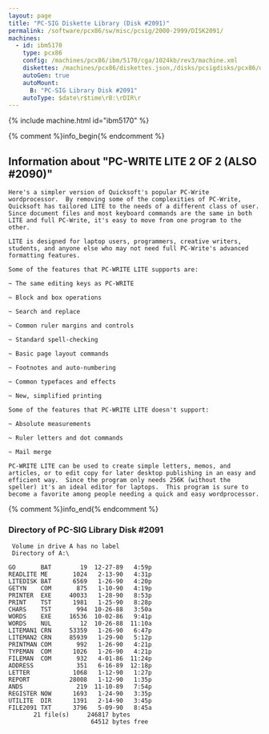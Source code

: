 ```yaml
---
layout: page
title: "PC-SIG Diskette Library (Disk #2091)"
permalink: /software/pcx86/sw/misc/pcsig/2000-2999/DISK2091/
machines:
  - id: ibm5170
    type: pcx86
    config: /machines/pcx86/ibm/5170/cga/1024kb/rev3/machine.xml
    diskettes: /machines/pcx86/diskettes.json,/disks/pcsigdisks/pcx86/diskettes.json
    autoGen: true
    autoMount:
      B: "PC-SIG Library Disk #2091"
    autoType: $date\r$time\rB:\rDIR\r
---
```


{% include machine.html id="ibm5170" %}

{% comment %}info_begin{% endcomment %}

## Information about "PC-WRITE LITE 2 OF 2 (ALSO #2090)"

    Here's a simpler version of Quicksoft's popular PC-Write
    wordprocessor.  By removing some of the complexities of PC-Write,
    Quicksoft has tailored LITE to the needs of a different class of user.
    Since document files and most keyboard commands are the same in both
    LITE and full PC-Write, it's easy to move from one program to the
    other.
    
    LITE is designed for laptop users, programmers, creative writers,
    students, and anyone else who may not need full PC-Write's advanced
    formatting features.
    
    Some of the features that PC-WRITE LITE supports are:
    
    ~ The same editing keys as PC-WRITE
    
    ~ Block and box operations
    
    ~ Search and replace
    
    ~ Common ruler margins and controls
    
    ~ Standard spell-checking
    
    ~ Basic page layout commands
    
    ~ Footnotes and auto-numbering
    
    ~ Common typefaces and effects
    
    ~ New, simplified printing
    
    Some of the features that PC-WRITE LITE doesn't support:
    
    ~ Absolute measurements
    
    ~ Ruler letters and dot commands
    
    ~ Mail merge
    
    PC-WRITE LITE can be used to create simple letters, memos, and
    articles, or to edit copy for later desktop publishing in an easy and
    efficient way.  Since the program only needs 256K (without the
    speller) it's an ideal editor for laptops.  This program is sure to
    become a favorite among people needing a quick and easy wordprocessor.
{% comment %}info_end{% endcomment %}


### Directory of PC-SIG Library Disk #2091

     Volume in drive A has no label
     Directory of A:\

    GO       BAT        19  12-27-89   4:59p
    READLITE ME       1024   2-13-90   4:31p
    LITEDISK BAT      6569   1-26-90   4:20p
    GETYN    COM       875   1-10-90   4:19p
    PRINTER  EXE     40033   1-28-90   8:53p
    PRINT    TST      1981   1-25-90   8:28p
    CHARS    TST       994  10-26-88   3:50a
    WORDS    EXE     16536  10-02-86   9:41p
    WORDS    NUL        12  10-26-88  11:10a
    LITEMAN1 CRN     53359   1-26-90   6:47p
    LITEMAN2 CRN     85939   1-29-90   5:12p
    PRINTMAN COM       992   1-26-90   4:21p
    TYPEMAN  COM      1026   1-26-90   4:21p
    FILEMAN  COM       932   4-01-86  11:24p
    ADDRESS            351   6-16-89  12:18p
    LETTER            1068   1-12-90   1:27p
    REPORT           28008   1-12-90   1:35p
    ANDS               219  11-10-89   7:54p
    REGISTER NOW      1693   1-24-90   3:35p
    UTILITE  DIR      1391   2-14-90   3:45p
    FILE2091 TXT      3796   5-09-90   8:45a
           21 file(s)     246817 bytes
                           64512 bytes free
